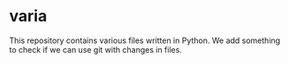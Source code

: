 # varia
This repository contains various files written in Python.
We add something to check if we can use git with changes in files.
